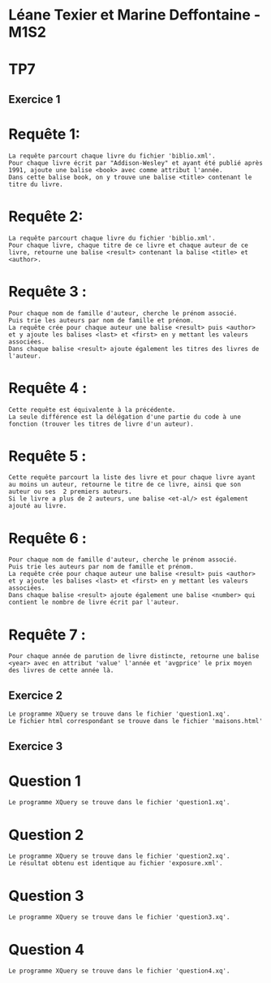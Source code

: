 # Léane Texier et Marine Deffontaine - M1S2
# TP7

## Exercice 1

# Requête 1:  

    La requête parcourt chaque livre du fichier 'biblio.xml'.  
    Pour chaque livre écrit par "Addison-Wesley" et ayant été publié après 1991, ajoute une balise <book> avec comme attribut l'année.
    Dans cette balise book, on y trouve une balise <title> contenant le titre du livre.  

# Requête 2:  

    La requête parcourt chaque livre du fichier 'biblio.xml'.  
    Pour chaque livre, chaque titre de ce livre et chaque auteur de ce livre, retourne une balise <result> contenant la balise <title> et <author>.  


# Requête 3 :

    Pour chaque nom de famille d'auteur, cherche le prénom associé.  
    Puis trie les auteurs par nom de famille et prénom.  
    La requête crée pour chaque auteur une balise <result> puis <author> et y ajoute les balises <last> et <first> en y mettant les valeurs associées.  
    Dans chaque balise <result> ajoute également les titres des livres de l'auteur.  


# Requête 4 :  

    Cette requête est équivalente à la précédente.  
    La seule différence est la délégation d'une partie du code à une fonction (trouver les titres de livre d'un auteur).  

# Requête 5 : 

    Cette requête parcourt la liste des livre et pour chaque livre ayant au moins un auteur, retourne le titre de ce livre, ainsi que son auteur ou ses  2 premiers auteurs.  
    Si le livre a plus de 2 auteurs, une balise <et-al/> est également ajouté au livre.  


# Requête 6 : 

    Pour chaque nom de famille d'auteur, cherche le prénom associé.  
    Puis trie les auteurs par nom de famille et prénom.  
    La requête crée pour chaque auteur une balise <result> puis <author> et y ajoute les balises <last> et <first> en y mettant les valeurs associées.  
    Dans chaque balise <result> ajoute également une balise <number> qui contient le nombre de livre écrit par l'auteur.

# Requête 7 :  

    Pour chaque année de parution de livre distincte, retourne une balise <year> avec en attribut 'value' l'année et 'avgprice' le prix moyen des livres de cette année là.  


## Exercice 2

    Le programme XQuery se trouve dans le fichier 'question1.xq'.
    Le fichier html correspondant se trouve dans le fichier 'maisons.html'


## Exercice 3

# Question 1

    Le programme XQuery se trouve dans le fichier 'question1.xq'.

# Question 2

    Le programme XQuery se trouve dans le fichier 'question2.xq'.
    Le résultat obtenu est identique au fichier 'exposure.xml'.

# Question 3

    Le programme XQuery se trouve dans le fichier 'question3.xq'.

# Question 4

    Le programme XQuery se trouve dans le fichier 'question4.xq'.